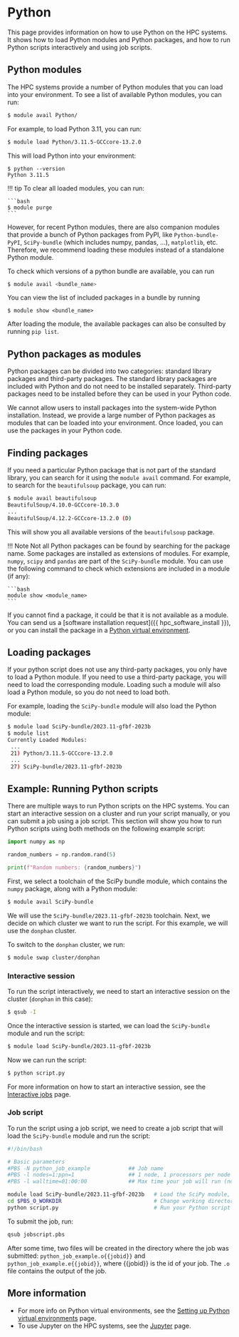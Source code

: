 # Python 

This page provides information on how to use Python on the HPC systems.
It shows how to load Python modules and Python packages, 
and how to run Python scripts interactively and using job scripts.

## Python modules

The HPC systems provide a number of Python modules that you can load into your environment.
To see a list of available Python modules, you can run:

```bash
$ module avail Python/
```

For example, to load Python 3.11, you can run:

```bash
$ module load Python/3.11.5-GCCcore-13.2.0
```

This will load Python into your environment:

```
$ python --version
Python 3.11.5
```

!!! tip
    To clear all loaded modules, you can run:
    
    ```bash
    $ module purge
    ```

However, for recent Python modules, there are also companion modules that provide a bunch of Python packages from PyPI, 
like `Python-bundle-PyPI`, `SciPy-bundle` (which includes numpy, pandas, ...), `matplotlib`, etc.
Therefore, we recommend loading these modules instead of a standalone Python module.

To check which versions of a python bundle are available, you can run 

```bash
$ module avail <bundle_name>
```

You can view the list of included packages in a bundle by running 

```shell
$ module show <bundle_name>
```

After loading the module, the available packages can also be consulted by running `pip list`.

## Python packages as modules

Python packages can be divided into two categories: standard library packages and third-party packages.
The standard library packages are included with Python and do not need to be installed separately.
Third-party packages need to be installed before they can be used in your Python code.

We cannot allow users to install packages into the system-wide Python installation.
Instead, we provide a large number of Python packages as modules that can be loaded into your environment.
Once loaded, you can use the packages in your Python code.

## Finding packages 

If you need a particular Python package that is not part of the standard library, 
you can search for it using the `module avail` command. 
For example, to search for the `beautifulsoup` package, you can run:

```bash
$ module avail beautifulsoup
BeautifulSoup/4.10.0-GCCcore-10.3.0
...
BeautifulSoup/4.12.2-GCCcore-13.2.0 (D)
```

This will show you all available versions of the `beautifulsoup` package.

!!! Note
    Not all Python packages can be found by searching for the package name. 
    Some packages are installed as extensions of modules. 
    For example, `numpy`, `scipy` and `pandas` are part of the `SciPy-bundle` module. 
    You can use the following command to check which extensions are included in a module (if any):
    
    ```bash
    module show <module_name>
    ```

If you cannot find a package, it could be that it is not available as a module.
You can send us a [software installation request]({{ hpc_software_install }}), 
or you can install the package in a [Python virtual environment](./setting_up_python_virtual_environments.md).

## Loading packages

If your python script does not use any third-party packages, you only have to load a Python module.
If you need to use a third-party package, you will need to load the corresponding module.
Loading such a module will also load a Python module, so you do not need to load both.

For example, loading the `SciPy-bundle` module will also load the Python module:

```bash
$ module load SciPy-bundle/2023.11-gfbf-2023b
$ module list
Currently Loaded Modules:
 ...
 21) Python/3.11.5-GCCcore-13.2.0
 ...
 27) SciPy-bundle/2023.11-gfbf-2023b
```

## Example: Running Python scripts

There are multiple ways to run Python scripts on the HPC systems. 
You can start an interactive session on a cluster and run your script manually,
or you can submit a job using a job script. 
This section will show you how to run Python scripts using both methods on the following example script:

```python title="script.py"
import numpy as np

random_numbers = np.random.rand(5)

print(f"Random numbers: {random_numbers}")
```

First, we select a toolchain of the SciPy bundle module, which contains the `numpy` package, along with a Python module:

```bash
$ module avail SciPy-bundle
```

We will use the `SciPy-bundle/2023.11-gfbf-2023b` toolchain.
Next, we decide on which cluster we want to run the script. 
For this example, we will use the `donphan` cluster.

To switch to the `donphan` cluster, we run:

```bash
$ module swap cluster/donphan
```

### Interactive session

To run the script interactively, we need to start an interactive session on the cluster (`donphan` in this case):

```bash
$ qsub -I
```

Once the interactive session is started, we can load the `SciPy-bundle` module and run the script:

```bash
$ module load SciPy-bundle/2023.11-gfbf-2023b
```

Now we can run the script:

```bash
$ python script.py
```

For more information on how to start an interactive session, 
see the [Interactive jobs](./running_interactive_jobs.md) page.

### Job script

To run the script using a job script, 
we need to create a job script that will load the `SciPy-bundle` module and run the script:

```bash title="jobscript.pbs"
#!/bin/bash

# Basic parameters
#PBS -N python_job_example            ## Job name
#PBS -l nodes=1:ppn=1                 ## 1 node, 1 processors per node
#PBS -l walltime=01:00:00             ## Max time your job will run (no more than 72:00:00)

module load SciPy-bundle/2023.11-gfbf-2023b   # Load the SciPy module, which includes the numpy package
cd $PBS_O_WORKDIR                             # Change working directory to the location where the job was submitted
python script.py                              # Run your Python script
```

To submit the job, run:

```bash
qsub jobscript.pbs
```

After some time, two files will be created in the directory where the job was submitted: 
`python_job_example.o{{jobid}}` and `python_job_example.e{{jobid}}`, where {{jobid}} is the id of your job.
The `.o` file contains the output of the job.

## More information

- For more info on Python virtual environments, see the [Setting up Python virtual environments](./setting_up_python_virtual_environments.md) page.
- To use Jupyter on the HPC systems, see the [Jupyter](./jupyter.md) page.
